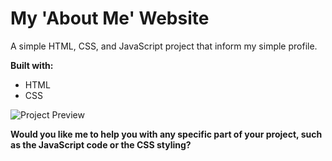 # My 'About Me' Website

A simple HTML, CSS, and JavaScript project that inform my simple profile. 

**Built with:**
* HTML
* CSS

![Project Preview]([URL](https://github.com/MuhammadKurniaSani-me/Muhammad-Kurnia-Sani_Home_Data/blob/58b03ef86e7a72ad563c19f78e4c1a2309a7a86a/preview.png))

**Would you like me to help you with any specific part of your project, such as the JavaScript code or the CSS styling?**
